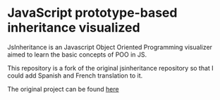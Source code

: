 #  JavaScript prototype-based inheritance visualized

JsInheritance is an Javascript Object Oriented Programming visualizer aimed to learn the basic concepts of POO in JS.

This repository is a fork of the original jsinheritance repository so that I could add Spanish and French translation to it.

The original project can be found [here](https://github.com/rus0000/jsinheritance)
